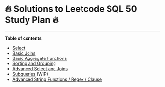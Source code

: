 # :fire: Solutions to Leetcode SQL 50 Study Plan :fire:

---

**Table of contents**
- [Select](https://github.com/ric-sar/sql_50/blob/main/select.md)
- [Basic Joins](https://github.com/ric-sar/sql_50/blob/main/basic_joins.md)
- [Basic Aggregate Functions](https://github.com/ric-sar/sql_50/blob/main/basic_aggregate_functions.md)
- [Sorting and Grouping](https://github.com/ric-sar/sql_50/blob/main/sorting_and_grouping.md)
- [Advanced Select and Joins](https://github.com/ric-sar/sql_50/blob/main/advanced_select_and_joins.md)
- [Subqueries](https://github.com/ric-sar/sql_50/blob/main/subqueries.md) (WIP)
- [Advanced String Functions / Regex / Clause](https://github.com/ric-sar/sql_50/blob/main/advanced_string_functions_regex_clause.md)
